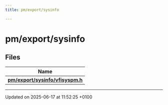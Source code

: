 ```yaml
---
title: pm/export/sysinfo

---
```


# pm/export/sysinfo



## Files

| Name           |
| -------------- |
| **[pm/export/sysinfo/vfisyspm.h](vfisyspm_8h.md#file-vfisyspm.h)**  |






-------------------------------

Updated on 2025-06-17 at 11:52:25 +0100
